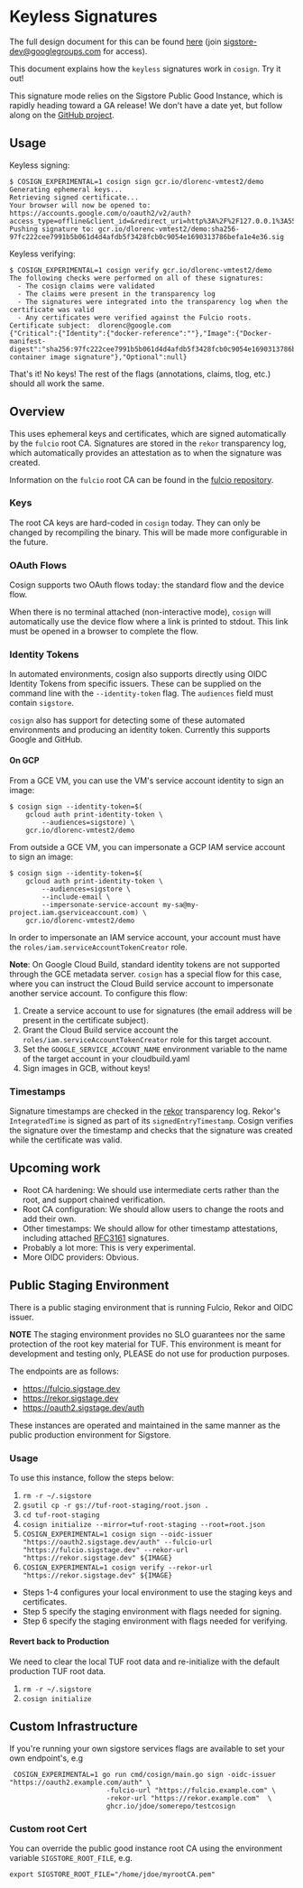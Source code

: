 # Keyless Signatures

The full design document for this can be found [here](https://docs.google.com/document/d/189w4Fp1GEA1b2P633HyqTwtcWFNTu_Af4meolMa_1_8/edit?resourcekey=0-QoqNqcHXvSuPnMUdn8RGOQ#heading=h.2mtrw7byet02)
(join sigstore-dev@googlegroups.com for access).

This document explains how the `keyless` signatures work in `cosign`.
Try it out!

This signature mode relies on the Sigstore Public Good Instance, which is rapidly heading toward a GA release!
We don't have a date yet, but follow along on the [GitHub project](https://github.com/orgs/sigstore/projects/5).

## Usage

Keyless signing:

```shell
$ COSIGN_EXPERIMENTAL=1 cosign sign gcr.io/dlorenc-vmtest2/demo
Generating ephemeral keys...
Retrieving signed certificate...
Your browser will now be opened to:
https://accounts.google.com/o/oauth2/v2/auth?access_type=offline&client_id=&redirect_uri=http%3A%2F%2F127.0.0.1%3A5556%2Fauth%2Fgoogle%2Fcallback&response_type=code
Pushing signature to: gcr.io/dlorenc-vmtest2/demo:sha256-97fc222cee7991b5b061d4d4afdb5f3428fcb0c9054e1690313786befa1e4e36.sig
```

Keyless verifying:

```shell
$ COSIGN_EXPERIMENTAL=1 cosign verify gcr.io/dlorenc-vmtest2/demo
The following checks were performed on all of these signatures:
  - The cosign claims were validated
  - The claims were present in the transparency log
  - The signatures were integrated into the transparency log when the certificate was valid
  - Any certificates were verified against the Fulcio roots.
Certificate subject:  dlorenc@google.com
{"Critical":{"Identity":{"docker-reference":""},"Image":{"Docker-manifest-digest":"sha256:97fc222cee7991b5b061d4d4afdb5f3428fcb0c9054e1690313786befa1e4e36"},"Type":"cosign container image signature"},"Optional":null}
```

That's it! No keys!
The rest of the flags (annotations, claims, tlog, etc.) should all work the same.

## Overview

This uses ephemeral keys and certificates, which are signed automatically by the `fulcio` root CA.
Signatures are stored in the `rekor` transparency log, which automatically provides an attestation
as to when the signature was created.

Information on the `fulcio` root CA can be found in the [fulcio repository](https://github.com/sigstore/fulcio).

### Keys

The root CA keys are hard-coded in `cosign` today.
They can only be changed by recompiling the binary.
This will be made more configurable in the future.

### OAuth Flows

Cosign supports two OAuth flows today: the standard flow and the device flow.

When there is no terminal attached (non-interactive mode), `cosign` will automatically use the device flow
where a link is printed to stdout.
This link must be opened in a browser to complete the flow.

### Identity Tokens

In automated environments, cosign also supports directly using OIDC Identity Tokens from specific issuers.
These can be supplied on the command line with the `--identity-token` flag.
The `audiences` field must contain `sigstore`.

`cosign` also has support for detecting some of these automated environments
and producing an identity token.  Currently this supports Google and GitHub.

#### On GCP

From a GCE VM, you can use the VM's service account identity to sign an image:

```shell
$ cosign sign --identity-token=$(
    gcloud auth print-identity-token \
        --audiences=sigstore) \
    gcr.io/dlorenc-vmtest2/demo
```

From outside a GCE VM, you can impersonate a GCP IAM service account to sign an image:

```shell
$ cosign sign --identity-token=$(
    gcloud auth print-identity-token \
        --audiences=sigstore \
        --include-email \
        --impersonate-service-account my-sa@my-project.iam.gserviceaccount.com) \
    gcr.io/dlorenc-vmtest2/demo
```

In order to impersonate an IAM service account, your account must have the
`roles/iam.serviceAccountTokenCreator` role.

**Note**: On Google Cloud Build, standard identity tokens are not supported through the GCE metadata server.
`cosign` has a special flow for this case, where you can instruct the Cloud Build service account to impersonate
another service account.
To configure this flow:

1. Create a service account to use for signatures (the email address will be present in the certificate subject).
2. Grant the Cloud Build service account the `roles/iam.serviceAccountTokenCreator` role for this target account.
3. Set the `GOOGLE_SERVICE_ACCOUNT_NAME` environment variable to the name of the target account in your cloudbuild.yaml
4. Sign images in GCB, without keys!

### Timestamps

Signature timestamps are checked in the [rekor](https://github.com/sigstore/rekor) transparency log. Rekor's `IntegratedTime` is signed as part of its `signedEntryTimestamp`. Cosign verifies the signature over the timestamp and checks that the signature was created while the certificate was valid.

## Upcoming work

* Root CA hardening: We should use intermediate certs rather than the root, and support chained verification.
* Root CA configuration: We should allow users to change the roots and add their own.
* Other timestamps: We should allow for other timestamp attestations, including attached [RFC3161](https://www.ietf.org/rfc/rfc3161.txt) signatures.
* Probably a lot more: This is very experimental.
* More OIDC providers: Obvious.

## Public Staging Environment


There is a public staging environment that is running Fulcio, Rekor and OIDC issuer.

**NOTE** The staging environment provides no SLO guarantees nor the same protection of the root key material for TUF. This environment is meant for development and testing only, PLEASE do not use for production purposes.

The endpoints are as follows:

* https://fulcio.sigstage.dev
* https://rekor.sigstage.dev
* https://oauth2.sigstage.dev/auth

These instances are operated and maintained in the same manner as the public production environment for Sigstore.

### Usage

To use this instance, follow the steps below:

1. `rm -r ~/.sigstore`
1. `gsutil cp -r gs://tuf-root-staging/root.json .`
1. `cd tuf-root-staging`
1. `cosign initialize --mirror=tuf-root-staging --root=root.json`
1. `COSIGN_EXPERIMENTAL=1 cosign sign --oidc-issuer "https://oauth2.sigstage.dev/auth" --fulcio-url "https://fulcio.sigstage.dev" --rekor-url "https://rekor.sigstage.dev" ${IMAGE}`
1. `COSIGN_EXPERIMENTAL=1 cosign verify --rekor-url "https://rekor.sigstage.dev" ${IMAGE}`

* Steps 1-4 configures your local environment to use the staging keys and certificates.
* Step 5 specify the staging environment with flags needed for signing.
* Step 6 specify the staging environment with flags needed for verifying.

#### Revert back to Production

We need to clear the local TUF root data and re-initialize with the default production TUF root data.

1. `rm -r ~/.sigstore`
1. `cosign initialize`

## Custom Infrastructure

If you're running your own sigstore services flags are available to set your own endpoint's, e.g

```
 COSIGN_EXPERIMENTAL=1 go run cmd/cosign/main.go sign -oidc-issuer "https://oauth2.example.com/auth" \
                        -fulcio-url "https://fulcio.example.com" \
                        -rekor-url "https://rekor.example.com"  \
                        ghcr.io/jdoe/somerepo/testcosign

```

### Custom root Cert

You can override the public good instance root CA using the environment variable `SIGSTORE_ROOT_FILE`, e.g.

```
export SIGSTORE_ROOT_FILE="/home/jdoe/myrootCA.pem"
```
